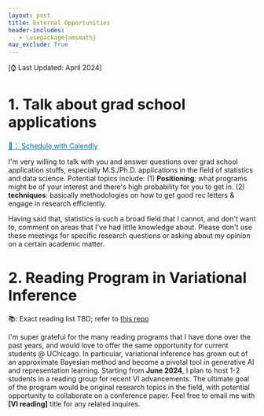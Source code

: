 ```yaml
---
layout: post
title: External Opportunities
header-includes:
   - \usepackage{amsmath}
nav_exclude: True
---
```

[⌚️ Last Updated: April 2024]

<h1 style="font-size: 30px">1. Talk about grad school applications</h1>
<!-- Calendly link widget begin -->
<link href="https://assets.calendly.com/assets/external/widget.css" rel="stylesheet">
<script src="https://assets.calendly.com/assets/external/widget.js" type="text/javascript" async></script>
<a style="color: #006F99" href="" onclick="Calendly.initPopupWidget({url: 'https://calendly.com/listar2000/30min'});return false;">📅： Schedule with Calendly</a>
<!-- Calendly link widget end -->

I'm very willing to talk with you and answer questions over grad school application stuffs, especially M.S./Ph.D. applications in the field of statistics and data science. Potential topics include: (1) **Positioning**: what programs might be of your interest and there's high probability for you to get in. (2) **techniques**: basically methodologies on how to get good rec letters & engage in research efficiently.

Having said that, statistics is such a broad field that I cannot, and don't want to, comment on areas that I've had little knowledge about. Please don't use these meetings for specific research questions or asking about my opinion on a certain academic matter.


<h1 style="font-size: 30px" id="reading">2. Reading Program in Variational Inference</h1>

📚: Exact reading list TBD; refer to [this repo](https://github.com/listar2000/personal_website_dev)

I'm super grateful for the many reading programs that I have done over the past years, and would love to offer the same opportunity for current students @ UChicago. In particular, variational inference has grown out of an approximate Bayesian method and become a pivotal tool in generative AI and representation learning. Starting from **June 2024**, I plan to host 1-2 students in a reading group for recent VI advancements. The ultimate goal of the program would be original research topics in the field, with potential opportunity to collaborate on a conference paper. Feel free to email me with **[VI reading]** title for any related inquires.